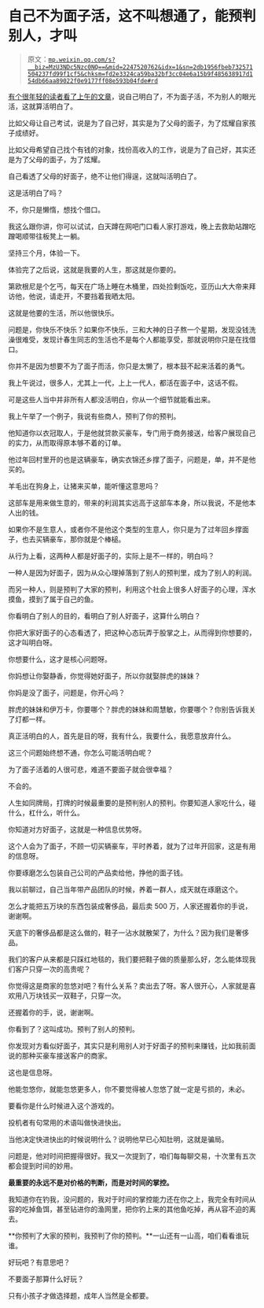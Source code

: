 # 自己不为面子活，这不叫想通了，能预判别人，才叫

> 原文：[`mp.weixin.qq.com/s?__biz=MzU3NDc5Nzc0NQ==&mid=2247520762&idx=1&sn=2db1956fbeb732571504237fd99f1cf5&chksm=fd2e3324ca59ba32bf3cc04e6a15b9f485638917d154db66aa89022f0e9177ff08e593b04fde#rd`](http://mp.weixin.qq.com/s?__biz=MzU3NDc5Nzc0NQ==&mid=2247520762&idx=1&sn=2db1956fbeb732571504237fd99f1cf5&chksm=fd2e3324ca59ba32bf3cc04e6a15b9f485638917d154db66aa89022f0e9177ff08e593b04fde#rd)

[有个很年轻的读者看了上午的文章](http://mp.weixin.qq.com/s?__biz=MzU0MjYwNDU2Mw==&mid=2247508425&idx=1&sn=6c3936a02643f203df36337d8453989a&chksm=fb1acdb5cc6d44a3c66b9cb9ba3fda55f6831e815bc26c7f3f3727e08a1e01e1656975225189&scene=21#wechat_redirect)，说自己明白了，不为面子活，不为别人的眼光活，这就算活明白了。

比如父母让自己考试，说是为了自己好，其实是为了父母的面子，为了炫耀自家孩子成绩好。

比如父母希望自己找个有钱的对象，找份高收入的工作，说是为了自己好，其实还是为了父母的面子，为了炫耀。

自己看透了父母的好面子，绝不让他们得逞，这就叫活明白了。

这是活明白了吗？

不，你只是懒惰，想找个借口。

我这么跟你讲，你可以试试，白天蹲在网吧门口看人家打游戏，晚上去救助站蹭吃蹭喝顺带往板凳上一躺。

坚持三个月，体验一下。

体验完了之后说，这就是我要的人生，那这就是你要的。

第欧根尼是个乞丐，每天在广场上睡在木桶里，四处捡剩饭吃，亚历山大大帝来拜访他，他说，请走开，不要挡着我晒太阳。

这就是他要的生活，所以他很快乐。

问题是，你快乐不快乐？如果你不快乐，三和大神的日子熬一个星期，发现没钱洗澡很难受，发现计春生同志的生活也不是每个人都能享受，那就说明你只是在找借口。

你并不是因为想要不为了面子而活，你只是太懒了，根本鼓不起来活着的勇气。

我上午说过，很多人，尤其上一代，上上一代人，都活在面子中，这话不假。

可是这些人当中并非所有人都没活明白，你从一个细节就能看出来。

我上午举了一个例子，我说有些商人，预判了你的预判。

他知道你以衣冠取人，于是他就贷款买豪车，专门用于商务接送，给客户展现自己的实力，从而取得原本够不着的订单。

他过年回村里开的也是这辆豪车，确实衣锦还乡撑了面子，问题是，单，并不是他买的。

羊毛出在狗身上，让猪来买单，能听懂这意思吗？

这部车是用来做生意的，带来的利润其实远高于这部车本身，所以我说，不是他本人出的钱。

如果你不是生意人，或者你不是他这个类型的生意人，你只是为了过年回乡撑面子，也去买辆豪车，那你就是个棒槌。

从行为上看，这两种人都是好面子的，实际上是不一样的，明白吗？

一种人是因为好面子，因为从众心理掉落到了别人的预判里，成为了别人的利润。

而另一种人，则是预判了大家的预判，利用这个社会上很多人好面子的心理，浑水摸鱼，摸到了属于自己的鱼。

你看明白了别人的目的，看明白了别人好面子，这算什么明白？

你把大家好面子的心态看透了，把这种心态玩弄于股掌之上，从而得到你想要的，这才叫明白呀。

你想要什么，这才是核心问题呀。

你妈想让你娶静香，你觉得她好面子，所以你就娶胖虎的妹妹？

你妈是没了面子，问题是，你开心吗？

胖虎的妹妹和伊万卡，你要哪个？胖虎的妹妹和周慧敏，你要哪个？你别告诉我关了灯都一样。

真正活明白的人，首先是目的呀，我有什么，我要什么，我愿意放弃什么。

这三个问题始终想不通，你怎么可能活明白呢？

为了面子活着的人很可悲，难道不要面子就会很幸福？

不会的。

人生如同牌局，打牌的时候最重要的是预判别人的预判。你要知道人家吃什么，碰什么，杠什么，听什么。

你知道对方好面子，这就是一种信息优势呀。

这个人会为了面子，不顾一切买辆豪车，平时养着，就为了过年开回家，这是有用的信息呀。

你要琢磨怎么包装自己公司的产品卖给他，挣他的面子钱。

我以前聊过，自己当年带产品团队的时候，养着一群人，成天就在琢磨这个。

怎么才能把五万块的东西包装成奢侈品，最后卖 500 万，人家还握着你的手说，谢谢啊。

天底下的奢侈品都是这么做的，鞋子一沾水就散架了，为什么？因为我们是奢侈品。

我们的客户从来都是只踩红地毯的，我们要把鞋子做的质量那么好，怎么能体现我们客户只穿一次的高贵呢？

你觉得这是商家的忽悠对吧？有什么关系？卖出去了呀。客人很开心，人家就是喜欢用八万块钱买一双鞋子，只穿一次。

还握着你的手，说，谢谢啊。

你看到了？这叫成功。预判了别人的预判。

你发现对方看似好面子，其实只是利用别人对于好面子的预判来赚钱，比如我前面说的那种买豪车接送客户的商家。

这也是信息呀。

他能忽悠你，就能忽悠更多人，你不要觉得被人忽悠了就一定是亏损的，未必。

要看你是什么时候进入这个游戏的。

投机者有句常用的术语叫做快进快出。

当他决定快进快出的时候说明什么？说明他早已心知肚明，这就是骗局。

问题是，他对时间把握得很好。我又一次提到了，咱们每每聊交易，十次里有五次都会提到时间的妙用。

**最重要的永远不是对价格的判断，而是对时间的掌控。** 

我知道你在钓我，没问题的，我对于时间的掌控能力还在你之上，我完全有时间从容的吃掉鱼饵，甚至钻进你的渔网里，把你钓上来的其他鱼吃掉，再从容不迫的离去。

**你预判了大家的预判，我预判了你的预判。**一山还有一山高，咱们看看谁玩谁。

好玩吧？有意思吧？

不要面子那算什么好玩？

只有小孩子才做选择题，成年人当然是全都要。